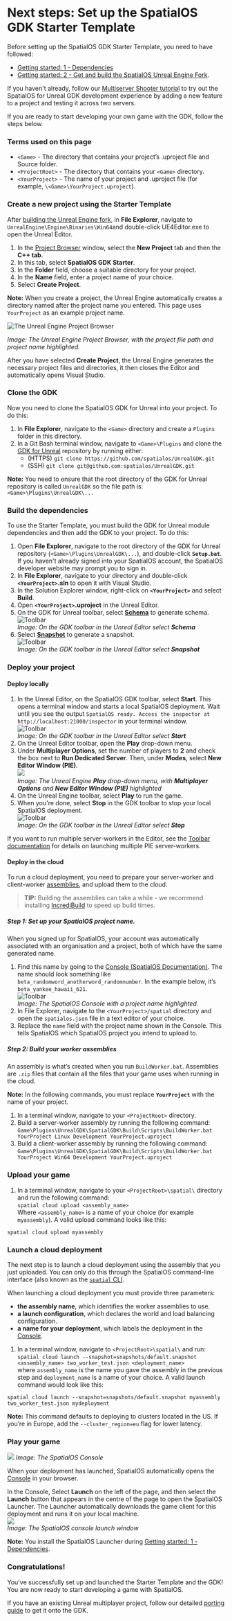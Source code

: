 # Next steps: Set up the SpatialOS GDK Starter Template

Before setting up the SpatialOS GDK Starter Template, you need to have followed:

* [Getting started: 1 - Dependencies]({{urlRoot}}/content/get-started/dependencies)
* [Getting started: 2 - Get and build the SpatialOS Unreal Engine Fork]({{urlRoot}}/content/get-started/tutorial).

If you haven't already, follow our [Multiserver Shooter tutorial]({{urlRoot}}/content/get-started/dependencies) to try out the SpatialOS for Unreal GDK development experience by adding a new feature to a project and testing it across two servers.

If you are ready to start developing your own game with the GDK, follow the steps below. 

### Terms used on this page

* `<Game>` - The directory that contains your project’s .uproject file and Source folder.
* `<ProjectRoot>` - The directory that contains your `<Game>` directory.
* `<YourProject>` - The name of your project and .uproject file (for example, `\<Game>\YourProject.uproject`).

### Create a new project using the Starter Template

After [building the Unreal Engine fork]({{urlRoot}}/content/get-started/build-unreal-fork), in **File Explorer**, navigate to `UnrealEngine\Engine\Binaries\Win64`and double-click UE4Editor.exe to open the Unreal Editor. 

1. In the [Project Browser](https://docs.unrealengine.com/en-us/Engine/Basics/Projects/Browser) window, select the **New Project** tab and then the **C++ tab**. 
2. In this tab, select **SpatialOS GDK Starter**. 
3. In the **Folder** field, choose a suitable directory for your project.
4. In the **Name** field, enter a project name of your choice.
5. Select **Create Project**.

**Note:** When you create a project, the Unreal Engine automatically creates a directory named after the project name you entered. This page uses `YourProject` as an example project name.

![The Unreal Engine Project Browser]({{assetRoot}}assets/set-up-template/template-project-browser.png)

*Image: The Unreal Engine Project Browser, with the project file path and project name highlighted.*

After you have selected **Create Project**, the Unreal Engine generates the necessary project files and directories, it then closes the Editor and automatically opens Visual Studio.

### Clone the GDK

Now you need to clone the SpatialOS GDK for Unreal into your project. To do this: 

1. In **File Explorer**, navigate to the `<Game>` directory and create a `Plugins` folder in this directory.
2. In a Git Bash terminal window, navigate to `<Game>\Plugins` and clone the [GDK for Unreal](https://github.com/spatialos/UnrealGDK) repository by running either:
    * (HTTPS) `git clone https://github.com/spatialos/UnrealGDK.git`
    * (SSH) `git clone git@github.com:spatialos/UnrealGDK.git`

**Note:** You need to ensure that the root directory of the GDK for Unreal repository is called `UnrealGDK` so the file path is: `<Game>\Plugins\UnrealGDK\...`

### Build the dependencies 

To use the Starter Template, you must build the GDK for Unreal module dependencies and then add the GDK to your project. To do this: 

1. Open **File Explorer**, navigate to the root directory of the GDK for Unreal repository (`<Game>\Plugins\UnrealGDK\...`), and double-click **`Setup.bat`**. If you haven't already signed into your SpatialOS account, the SpatialOS developer website may prompt you to sign in.
1. In **File Explorer**, navigate to your <Game> directory and double-click **`<YourProject>`.sln** to open it with Visual Studio.
1. In the Solution Explorer window, right-click on **`<YourProject>`** and select **Build**.
1. Open **`<YourProject>`.uproject** in the Unreal Editor. 
1. On the GDK for Unreal toolbar, select [**Schema**](https://docs.improbable.io/reference/latest/shared/glossary) to generate schema.<br/>
![Toolbar]({{assetRoot}}assets/screen-grabs/toolbar/schema-button.png)<br/>
_Image: On the GDK toolbar in the Unreal Editor select **Schema**_<br/>
1. Select [**Snapshot**]({{urlRoot}}/content/generating-a-snapshot) to generate a snapshot.<br/>
![Toolbar]({{assetRoot}}assets/screen-grabs/toolbar/snapshot-button.png)<br/>
_Image: On the GDK toolbar in the Unreal Editor select **Snapshot**_<br/>


### Deploy your project 

#### Deploy locally

1. In the Unreal Editor, on the SpatialOS GDK toolbar, select **Start**. This opens a terminal window and starts a local SpatialOS deployment. Wait until you see the output `SpatialOS ready. Access the inspector at http://localhost:21000/inspector` in your terminal window.<br/>
![Toolbar]({{assetRoot}}assets/set-up-template/template-start.png)<br/>
_Image: On the GDK toolbar in the Unreal Editor select **Start**_<br/>
1. On the Unreal Editor toolbar, open the **Play** drop-down menu.
1. Under **Multiplayer Options**, set the number of players to **2** and check the box next to **Run Dedicated Server**. Then, under **Modes**, select **New Editor Window (PIE)**.<br/>
![]({{assetRoot}}assets/set-up-template/template-multiplayer-options.png)<br/>
_Image: The Unreal Engine **Play** drop-down menu, with **Multiplayer Options** and **New Editor Window (PIE)** highlighted_<br/>
1. On the Unreal Engine toolbar, select **Play** to run the game.<br/>
1. When you're done, select **Stop** in the GDK toolbar to stop your local SpatialOS deployment.<br/>![Toolbar]({{assetRoot}}assets/set-up-template/template-stop.png)<br/>
_Image: On the GDK toolbar in the Unreal Editor select **Stop**_<br/>

If you want to run multiple server-workers in the Editor, see the [Toolbar documentation]({{urlRoot}}/content/toolbars#launching-multiple-pie-server-workers) for details on launching multiple PIE server-workers.

#### Deploy in the cloud

To run a cloud deployment, you need to prepare your server-worker and client-worker [assemblies](https://docs.improbable.io/reference/latest/shared/glossary), and upload them to the cloud.        

> **TIP:** Building the assemblies can take a while - we recommend installing <a href="https://www.incredibuild.com/" data-track-link="Incredibuild|product=Docs|platform=Win|label=Win" target="_blank">IncrediBuild</a> to speed up build times.

##### Step 1: Set up your SpatialOS project name. 
When you signed up for SpatialOS, your account was automatically associated with an organisation and a project, both of which have the same generated name.

1. Find this name by going to the [Console (SpatialOS Documentation)](https://console.improbable.io). 
The name should look something like `beta_randomword_anotherword_randomnumber`. In the example below, it’s `beta_yankee_hawaii_621`. <br/>![Toolbar]({{assetRoot}}assets/set-up-template/template-project-page.png)<br/>_Image: The SpatialOS Console with a project name highlighted._
2. In File Explorer, navigate to the `<YourProject>/spatial` directory and open the `spatialos.json` file in a text editor of your choice.
3. Replace the `name` field with the project name shown in the Console. This tells SpatialOS which SpatialOS project you intend to upload to.

##### Step 2: Build your worker assemblies

An assembly is what’s created when you run `BuildWorker.bat`. Assemblies are `.zip` files that contain all the files that your game uses when running in the cloud.

**Note:** In the following commands, you must replace **`YourProject`** with the name of your project.
 
1. In a terminal window, navigate to your `<ProjectRoot>` directory.
1. Build a server-worker assembly by running the following command: `Game\Plugins\UnrealGDK\SpatialGDK\Build\Scripts\BuildWorker.bat YourProject Linux Development YourProject.uproject`
1. Build a client-worker assembly by running the following command: `Game\Plugins\UnrealGDK\SpatialGDK\Build\Scripts\BuildWorker.bat YourProject Win64 Development YourProject.uproject`

### Upload your game

1. In a terminal window, navigate to your `<ProjectRoot>\spatial\` directory and run the following command:<br/>
`spatial cloud upload <assembly_name>`<br/>Where `<assembly_name>` is a name of your choice (for example `myassembly`). A valid upload command looks like this:

```
spatial cloud upload myassembly
```

### Launch a cloud deployment

The next step is to launch a cloud deployment using the assembly that you just uploaded. You can only do this through the SpatialOS command-line interface (also known as the [`spatial` CLI]({{urlRoot}}/content/glossary#spatial-command-line-tool-cli).

When launching a cloud deployment you must provide three parameters:

* **the assembly name**, which identifies the worker assemblies to use.
* **a launch configuration**, which declares the world and load balancing configuration.
* **a name for your deployment**, which labels the deployment in the [Console](https://console.improbable.io).

1. In a  terminal window, navigate to `<ProjectRoot>\spatial\` and run: `spatial cloud launch --snapshot=snapshots/default.snapshot <assembly_name> two_worker_test.json <deployment_name>` 
<br/>where `assembly_name` is the name you gave the assembly in the previous step and `deployment_name` is a name of your choice. A valid launch command would look like this:

```
spatial cloud launch --snapshot=snapshots/default.snapshot myassembly two_worker_test.json mydeployment
```

**Note:** This command defaults to deploying to clusters located in the US. If you’re in Europe, add the `--cluster_region=eu` flag for lower latency.

### Play your game

![]({{assetRoot}}assets/tutorial/console.png)
_Image: The SpatialOS Console_

When your deployment has launched, SpatialOS automatically opens the [Console](https://console.improbable.io) in your browser.

In the Console, Select **Launch** on the left of the page, and then select the **Launch** button that appears in the centre of the page to open the SpatialOS Launcher. The Launcher automatically downloads the game client for this deployment and runs it on your local machine.<br/>
![]({{assetRoot}}assets/tutorial/launch.png)<br/>
_Image: The SpatialOS console launch window_

**Note:** You install the SpatialOS Launcher during [Getting started: 1 - Dependencies]({{urlRoot}}/content/get-started/dependencies).

### Congratulations!

You've successfully set up and launched the Starter Template and the GDK! You are now ready to start developing a game with SpatialOS.

If you have an existing Unreal multiplayer project, follow our detailed [porting guide]({{urlRoot}}/content/get-started/porting-unreal-project-to-gdk.md) to get it onto the GDK.

